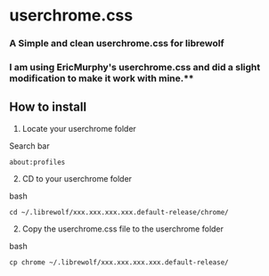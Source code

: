 # userchrome.css
### A Simple and clean userchrome.css for librewolf
### I am using EricMurphy's userchrome.css and did a slight modification to make it work with mine.**

## How to install

1. Locate your userchrome folder

Search bar
```
about:profiles
```
2. CD to your userchrome folder

bash
```
cd ~/.librewolf/xxx.xxx.xxx.xxx.default-release/chrome/
```

2. Copy the userchrome.css file to the userchrome folder

bash
```
cp chrome ~/.librewolf/xxx.xxx.xxx.xxx.default-release/
```


